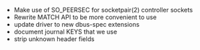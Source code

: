 * Make use of SO_PEERSEC for socketpair(2) controller sockets
* Rewrite MATCH API to be more convenient to use
* update driver to new dbus-spec extensions
* document journal KEYS that we use
* strip unknown header fields